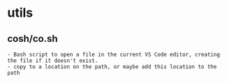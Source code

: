 # utils

## cosh/co.sh
    - Bash script to open a file in the current VS Code editor, creating the file if it doesn't exist.
    - copy to a location on the path, or maybe add this location to the path
